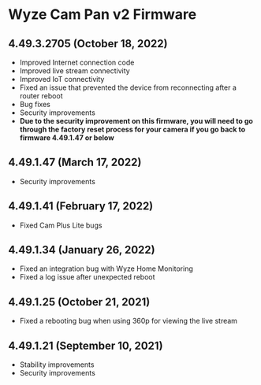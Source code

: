 # Wyze Cam Pan v2 Firmware
## 4.49.3.2705 (October 18, 2022)
* Improved Internet connection code
* Improved live stream connectivity
* Improved IoT connectivity
* Fixed an issue that prevented the device from reconnecting after a router reboot
* Bug fixes
* Security improvements
* **Due to the security improvement on this firmware, you will need to go through the factory reset process for your camera if you go back to firmware 4.49.1.47 or below**
## 4.49.1.47 (March 17, 2022)
* Security improvements
## 4.49.1.41 (February 17, 2022)
* Fixed Cam Plus Lite bugs
## 4.49.1.34 (January 26, 2022)
* Fixed an integration bug with Wyze Home Monitoring
* Fixed a log issue after unexpected reboot
## 4.49.1.25 (October 21, 2021)
* Fixed a rebooting bug when using 360p for viewing the live stream
## 4.49.1.21 (September 10, 2021)
* Stability improvements
* Security improvements
